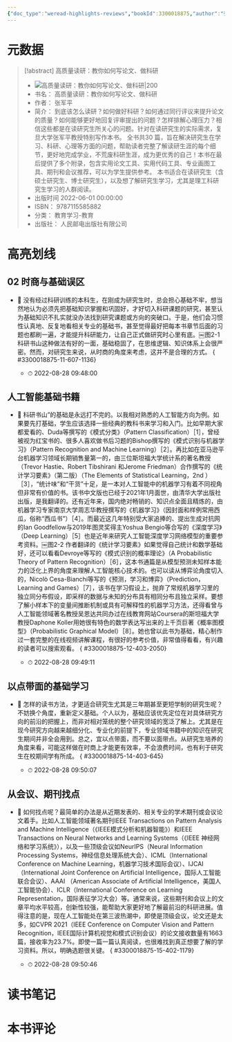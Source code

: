 ```yaml
---
{"doc_type":"weread-highlights-reviews","bookId":3300018875,"author":"张军平","cover":"https://weread-1258476243.file.myqcloud.com/weread/cover/75/3300018875/t7_3300018875.jpg","reviewCount":0,"noteCount":4,"isbn":9787115585882,"category":"教育学习-教育","lastReadDate":"2022-08-28","dg-publish":true,"permalink":"/00inbox/weread/高质量读研：教你如何写论文、做科研-张军平/","dgPassFrontmatter":true,"noteIcon":""}
---
```


# 元数据
> [!abstract] 高质量读研：教你如何写论文、做科研
> - ![ 高质量读研：教你如何写论文、做科研|200](https://weread-1258476243.file.myqcloud.com/weread/cover/75/3300018875/t7_3300018875.jpg)
> - 书名： 高质量读研：教你如何写论文、做科研
> - 作者： 张军平
> - 简介： 到底该怎么读研？如何做好科研？如何通过同行评议来提升论文的质量？如何能够更好地回复评审提出的问题？怎样排解心理压力？相信这些都是在读研究生所关心的问题。针对在读研究生的实际需求，复旦大学张军平教授特别写作本书。 全书共30 篇，旨在解决研究生在学习、科研、心理等方面的问题，帮助读者完整了解读研生涯的每个细节，更好地完成学业，不荒废科研生涯，成为更优秀的自己！本书在最后提供了多个附录，包含实用论文工具、实用代码工具、专业画图工具、期刊和会议推荐，可以为学生提供参考。 本书适合在读研究生（含硕士研究生、博士研究生），以及想了解研究生学习，尤其是理工科研究生学习的人群阅读。
> - 出版时间 2022-06-01 00:00:00
> - ISBN： 9787115585882
> - 分类： 教育学习-教育
> - 出版社： 人民邮电出版社有限公司

# 高亮划线

## 02 时商与基础误区


- 📌 没有经过科研训练的本科生，在刚成为研究生时，总会担心基础不牢，想当然地认为必须先把基础知识掌握和巩固好，才好切入科研课题的研究，甚至认为基础知识不扎实就没办法找到研究课题或方向的突破口。于是，他们会习惯性认真地、反复地看相关专业的基础书，甚至觉得最好把每本书章节后面的习题也都刷一遍，才能提升科研能力，让自己正式做研究时心里有底。￼图2-1 科研书山这种做法有好的一面，基础稳固了，在思维逻辑、知识体系上会很严密。然而，对研究生来说，从时商的角度来考虑，这并不是合理的方式。
{ #3300018875-11-607-1136}

    - ⏱ 2022-08-28 09:48:00 
## 人工智能基础书籍


- 📌 科研书山”的基础是永远打不完的。以我相对熟悉的人工智能方向为例。如果要先打基础，学生应该选择一些经典的教科书来学习和入门。比如早期大家都爱看的、Duda等撰写的《模式分类》（Pattern Classification）［1］，曾经被视为红宝书的、很多人喜欢做书后习题的Bishop撰写的《模式识别与机器学习》（Pattern Recognition and Machine Learning）［2］。再比如在亚马逊平台机器学习领域长期销售量第一的，由三位斯坦福大学统计系的著名教授（Trevor Hastie、Robert Tibshirani 和Jerome Friedman）合作撰写的《统计学习要素》（第二版）（The Elements of Statistical Learning，2nd ）［3］，“统计味”和“干货”十足，是一本对人工智能中的机器学习有着不同视角但非常有价值的书。该书中文版也已经于2021年1月面世，由清华大学出版社出版，是我翻译的。还有近年来，国内绝对畅销的、知识点全面且精炼的，由机器学习专家南京大学周志华教授撰写的《机器学习》（因封面和样例常用西瓜，俗称“西瓜书”）［4］。而最近这几年特别受大家追捧的、提出生成对抗网的Ian Goodfellow与2019年图灵奖得主Yoshua Bengio等合写的《深度学习》（Deep Learning）［5］也是近年来研究人工智能深度学习网络模型的重要参考资料。￼图2-2 作者翻译的《统计学习要素》如果觉得自己统计和数学基础好，还可以看看Devroye等写的《模式识别的概率理论》（A Probabilistic Theory of Pattern Recognition）［6］，这本书通篇是从模型预测未知样本能力的泛化上界的角度来理解人工智能核心技术的。也可以读从博弈论角度切入的，Nicolò Cesa-Bianchi等写的《预测，学习和博弈》（Prediction，Learning and Games）［7］，该书在学习假设上，抛弃了常规机器学习里的独立同分布假设，即采样的数据与未知的分布具有相同分布且独立采样。要想了解小样本下的变量间推断机制或具有可解释性的机器学习方法，还得看曾与人工智能领域著名教授吴恩达共同办过在线教育网站Coursera的斯坦福大学教授Daphone Koller用她很有特色的数学表达写出来的上千页巨著《概率图模型》（Probabilistic Graphical Model）［8］。她也曾以此书为基础，精心制作过一套完整的在线视频讲解课程，有很好的参考价值，非常值得看看，有兴趣的读者可以搜索观看。
{ #3300018875-12-403-2050}

    - ⏱ 2022-08-28 09:49:11 
## 以点带面的基础学习


- 📌 怎样的读书方法，才更适合研究生尤其是三年期甚至更短学制的研究生呢？不妨换个角度，重新定义基础。个人以为，基础应该优先定位在对具体研究方向的前沿的把握上，而非对相对笼统的整个研究领域的宽泛了解上。尤其是在现今研究方向越来越细分化、专业化的前提下，专业领域书籍中的知识在研究生期间并非全会用到。总之，宜以点带面，而不要以面带点。从研究生培养的角度来看，可能这样做在时商上才能更有效率，不会浪费时间，也有利于研究生在校期间学有所成。
{ #3300018875-14-403-645}

    - ⏱ 2022-08-28 09:50:07 
## 从会议、期刊找点


- 📌 如何找点呢？最简单的办法是从近期发表的、相关专业的学术期刊或会议论文着手。比如人工智能领域著名期刊IEEE Transactions on Pattern Analysis and Machine Intelligence（《IEEE模式分析和机器智能》）和IEEE Transactions on Neural Networks and Learning Systems（《IEEE 神经网络和学习系统》），以及一些顶级会议如NeurIPS（Neural Information Processing Systems，神经信息处理系统大会）、ICML（International Conference on Machine Learning，机器学习技术国际会议）、IJCAI（International Joint Conference on Artificial Intelligence，国际人工智能联合会议）、AAAI （American Associate of Artificial Intelligence，美国人工智能协会）、ICLR（International Conference on Learning Representation，国际表征学习大会）等。通常来说，这些期刊和会议上的文章平均水平较高，创新性较强，能帮助大家更好地了解最前沿的科研进展。值得注意的是，现在人工智能处在第三波热潮中，即使是顶级会议，论文还是太多，如CVPR 2021（IEEE Conference on Computer Vision and Pattern Recognition，IEEE国际计算机视觉和模式识别会议）的论文接收数量有1663篇，接收率为23.7%。即使一篇一篇认真阅读，也很难找到真正想要了解的学习资料。所以，明确选题很关键。
{ #3300018875-15-402-1179}

    - ⏱ 2022-08-28 09:50:46 
# 读书笔记

# 本书评论
